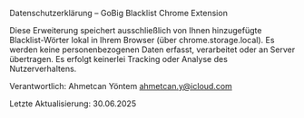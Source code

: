 Datenschutzerklärung – GoBig Blacklist Chrome Extension

Diese Erweiterung speichert ausschließlich von Ihnen hinzugefügte Blacklist-Wörter lokal in Ihrem Browser (über chrome.storage.local).
Es werden keine personenbezogenen Daten erfasst, verarbeitet oder an Server übertragen.
Es erfolgt keinerlei Tracking oder Analyse des Nutzerverhaltens.

Verantwortlich:
Ahmetcan Yöntem
ahmetcan.y@icloud.com

Letzte Aktualisierung: 30.06.2025
